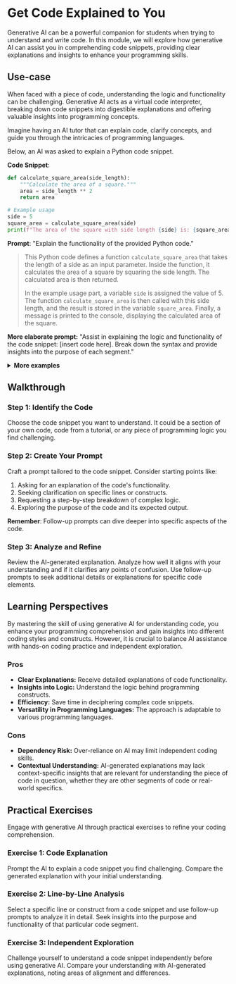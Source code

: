 # Get Code Explained to You

Generative AI can be a powerful companion for students when trying to understand and write code. In this module, we will explore how generative AI can assist you in comprehending code snippets, providing clear explanations and insights to enhance your programming skills.

## Use-case
When faced with a piece of code, understanding the logic and functionality can be challenging. Generative AI acts as a virtual code interpreter, breaking down code snippets into digestible explanations and offering valuable insights into programming concepts.

Imagine having an AI tutor that can explain code, clarify concepts, and guide you through the intricacies of programming languages.

Below, an AI was asked to explain a Python code snippet.

  **Code Snippet**: 
  ```python
  def calculate_square_area(side_length):
      """Calculate the area of a square."""
      area = side_length ** 2
      return area
  
  # Example usage
  side = 5
  square_area = calculate_square_area(side)
  print(f"The area of the square with side length {side} is: {square_area}")
  ```

  **Prompt**: "Explain the functionality of the provided Python code."

> This Python code defines a function `calculate_square_area` that takes the length of a side as an input parameter. Inside the function, it calculates the area of a square by squaring the side length. The calculated area is then returned.
>
> In the example usage part, a variable `side` is assigned the value of 5. The function `calculate_square_area` is then called with this side length, and the result is stored in the variable `square_area`. Finally, a message is printed to the console, displaying the calculated area of the square.

**More elaborate prompt:** "Assist in explaining the logic and functionality of the code snippet: [insert code here]. Break down the syntax and provide insights into the purpose of each segment."

<details>
  <summary><b>More examples</b></summary>

**Prompt:** "Explain the logic of a simple recursive function in Python."

  **Code Snippet**:
  ```python
  def factorial(n):
      """Calculate the factorial of a number using recursion."""
      if n == 0 or n == 1:
          return 1
      else:
          return n * factorial(n-1)
  
  # Example usage
  num = 5
  result = factorial(num)
  print(f"The factorial of {num} is: {result}")
  ```

> This Python code defines a recursive function `factorial` to calculate the factorial of a given number `n`. The base case checks if `n` is 0 or 1, in which case it returns 1. Otherwise, it recursively calls itself with the argument `n-1` multiplied by the current value of `n`. The example usage part demonstrates how to calculate the factorial of the number 5 and prints the result.

**Follow-up prompt:** "How does the base case prevent the function from running indefinitely?"

>The base case `if n == 0 or n == 1:` ensures that the function stops calling itself recursively when `n` reaches 0 or 1. At that point, the function directly returns 1 without making another recursive call, preventing an infinite loop and allowing the recursion to unwind.

**Follow-up prompt:** "Can you provide a step-by-step explanation of how the recursive function works?"

>Sure, let's break it down:
>1. `factorial(5)`: Calls the function with `n = 5`.
>2. `5 * factorial(4)`: Recursively calls itself with `n = 4`.
>3. `4 * factorial(3)`: Continues the recursion with `n = 3`.
>4. `3 * factorial(2)`: Proceeds with `n = 2`.
>5. `2 * factorial(1)`: Reaches the base case with `n = 1`.
>7. Returns 1 (base case), and the recursion unwinds, calculating the final result.

</details>

## Walkthrough

### Step 1: Identify the Code

Choose the code snippet you want to understand. It could be a section of your own code, code from a tutorial, or any piece of programming logic you find challenging.

### Step 2: Create Your Prompt

Craft a prompt tailored to the code snippet. Consider starting points like:
1. Asking for an explanation of the code's functionality.
1. Seeking clarification on specific lines or constructs.
1. Requesting a step-by-step breakdown of complex logic.
1. Exploring the purpose of the code and its expected output.

**Remember**: Follow-up prompts can dive deeper into specific aspects of the code.

### Step 3: Analyze and Refine

Review the AI-generated explanation. Analyze how well it aligns with your understanding and if it clarifies any points of confusion. Use follow-up prompts to seek additional details or explanations for specific code elements.

## Learning Perspectives
By mastering the skill of using generative AI for understanding code, you enhance your programming comprehension and gain insights into different coding styles and constructs. However, it is crucial to balance AI assistance with hands-on coding practice and independent exploration.

### Pros
- **Clear Explanations:** Receive detailed explanations of code functionality.
- **Insights into Logic:** Understand the logic behind programming constructs.
- **Efficiency:** Save time in deciphering complex code snippets.
- **Versatility in Programming Languages:** The approach is adaptable to various programming languages.

### Cons
- **Dependency Risk:** Over-reliance on AI may limit independent coding skills.
- **Contextual Understanding:** AI-generated explanations may lack context-specific insights that are relevant for understanding the piece of code in question, whether they are other segments of code or real-world specifics.

## Practical Exercises
Engage with generative AI through practical exercises to refine your coding comprehension.

### Exercise 1: Code Explanation
Prompt the AI to explain a code snippet you find challenging. Compare the generated explanation with your initial understanding.

### Exercise 2: Line-by-Line Analysis
Select a specific line or construct from a code snippet and use follow-up prompts to analyze it in detail. Seek insights into the purpose and functionality of that particular code segment.

### Exercise 3: Independent Exploration
Challenge yourself to understand a code snippet independently before using generative AI. Compare your understanding with AI-generated explanations, noting areas of alignment and differences.
